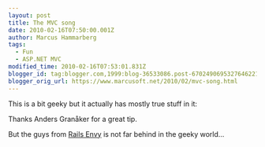 ```yaml
---
layout: post
title: The MVC song
date: 2010-02-16T07:50:00.001Z
author: Marcus Hammarberg
tags:
  - Fun
  - ASP.NET MVC
modified_time: 2010-02-16T07:53:01.831Z
blogger_id: tag:blogger.com,1999:blog-36533086.post-6702490695327646221
blogger_orig_url: https://www.marcusoft.net/2010/02/mvc-song.html
---
```



This is a bit geeky but it actually has mostly true stuff in it:

Thanks Anders Granåker for a great tip.

But the guys from <a href="http://railsenvy.com/" target="_blank">Rails Envy</a> is not far behind in the geeky world…

